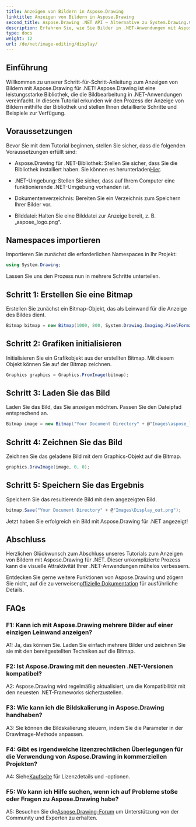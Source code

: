```yaml
---
title: Anzeigen von Bildern in Aspose.Drawing
linktitle: Anzeigen von Bildern in Aspose.Drawing
second_title: Aspose.Drawing .NET API – Alternative zu System.Drawing.Common
description: Erfahren Sie, wie Sie Bilder in .NET-Anwendungen mit Aspose.Drawing anzeigen. Folgen Sie unserem Tutorial für einfache Schritte und verbessern Sie Ihre visuellen Inhalte.
type: docs
weight: 12
url: /de/net/image-editing/display/
---
```

## Einführung

Willkommen zu unserer Schritt-für-Schritt-Anleitung zum Anzeigen von Bildern mit Aspose.Drawing für .NET! Aspose.Drawing ist eine leistungsstarke Bibliothek, die die Bildbearbeitung in .NET-Anwendungen vereinfacht. In diesem Tutorial erkunden wir den Prozess der Anzeige von Bildern mithilfe der Bibliothek und stellen Ihnen detaillierte Schritte und Beispiele zur Verfügung.

## Voraussetzungen

Bevor Sie mit dem Tutorial beginnen, stellen Sie sicher, dass die folgenden Voraussetzungen erfüllt sind:

-  Aspose.Drawing für .NET-Bibliothek: Stellen Sie sicher, dass Sie die Bibliothek installiert haben. Sie können es herunterladen[Hier](https://releases.aspose.com/drawing/net/).

- .NET-Umgebung: Stellen Sie sicher, dass auf Ihrem Computer eine funktionierende .NET-Umgebung vorhanden ist.

- Dokumentenverzeichnis: Bereiten Sie ein Verzeichnis zum Speichern Ihrer Bilder vor.

- Bilddatei: Halten Sie eine Bilddatei zur Anzeige bereit, z. B. „aspose_logo.png“.

## Namespaces importieren

Importieren Sie zunächst die erforderlichen Namespaces in Ihr Projekt:

```csharp
using System.Drawing;
```

Lassen Sie uns den Prozess nun in mehrere Schritte unterteilen.

## Schritt 1: Erstellen Sie eine Bitmap

Erstellen Sie zunächst ein Bitmap-Objekt, das als Leinwand für die Anzeige des Bildes dient.

```csharp
Bitmap bitmap = new Bitmap(1000, 800, System.Drawing.Imaging.PixelFormat.Format32bppPArgb);
```

## Schritt 2: Grafiken initialisieren

Initialisieren Sie ein Grafikobjekt aus der erstellten Bitmap. Mit diesem Objekt können Sie auf der Bitmap zeichnen.

```csharp
Graphics graphics = Graphics.FromImage(bitmap);
```

## Schritt 3: Laden Sie das Bild

Laden Sie das Bild, das Sie anzeigen möchten. Passen Sie den Dateipfad entsprechend an.

```csharp
Bitmap image = new Bitmap("Your Document Directory" + @"Images\aspose_logo.png");
```

## Schritt 4: Zeichnen Sie das Bild

Zeichnen Sie das geladene Bild mit dem Graphics-Objekt auf die Bitmap.

```csharp
graphics.DrawImage(image, 0, 0);
```

## Schritt 5: Speichern Sie das Ergebnis

Speichern Sie das resultierende Bild mit dem angezeigten Bild.

```csharp
bitmap.Save("Your Document Directory" + @"Images\Display_out.png");
```

Jetzt haben Sie erfolgreich ein Bild mit Aspose.Drawing für .NET angezeigt!

## Abschluss

Herzlichen Glückwunsch zum Abschluss unseres Tutorials zum Anzeigen von Bildern mit Aspose.Drawing für .NET. Dieser unkomplizierte Prozess kann die visuelle Attraktivität Ihrer .NET-Anwendungen mühelos verbessern.

Entdecken Sie gerne weitere Funktionen von Aspose.Drawing und zögern Sie nicht, auf die zu verweisen[offizielle Dokumentation](https://reference.aspose.com/drawing/net/) für ausführliche Details.

## FAQs

### F1: Kann ich mit Aspose.Drawing mehrere Bilder auf einer einzigen Leinwand anzeigen?

A1: Ja, das können Sie. Laden Sie einfach mehrere Bilder und zeichnen Sie sie mit den bereitgestellten Techniken auf die Bitmap.

### F2: Ist Aspose.Drawing mit den neuesten .NET-Versionen kompatibel?

A2: Aspose.Drawing wird regelmäßig aktualisiert, um die Kompatibilität mit den neuesten .NET-Frameworks sicherzustellen.

### F3: Wie kann ich die Bildskalierung in Aspose.Drawing handhaben?

A3: Sie können die Bildskalierung steuern, indem Sie die Parameter in der DrawImage-Methode anpassen.

### F4: Gibt es irgendwelche lizenzrechtlichen Überlegungen für die Verwendung von Aspose.Drawing in kommerziellen Projekten?

A4: Siehe[Kaufseite](https://purchase.aspose.com/buy) für Lizenzdetails und -optionen.

### F5: Wo kann ich Hilfe suchen, wenn ich auf Probleme stoße oder Fragen zu Aspose.Drawing habe?

 A5: Besuchen Sie die[Aspose.Drawing-Forum](https://forum.aspose.com/c/diagram/17) um Unterstützung von der Community und Experten zu erhalten.